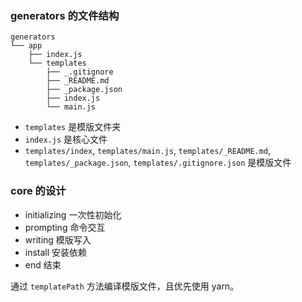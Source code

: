 ### generators 的文件结构

```
generators
└── app
    ├── index.js
    └── templates
        ├── _.gitignore
        ├── _README.md
        ├── _package.json
        ├── index.js
        └── main.js
```


- `templates` 是模版文件夹
- `index.js` 是核心文件
- `templates/index`, `templates/main.js`, `templates/_README.md`, `templates/_package.json`, `templates/.gitignore.json` 是模版文件



### core 的设计

- initializing 一次性初始化
- prompting 命令交互
- writing 模版写入
- install 安装依赖
- end 结束

通过 `templatePath` 方法编译模版文件，且优先使用 yarn。